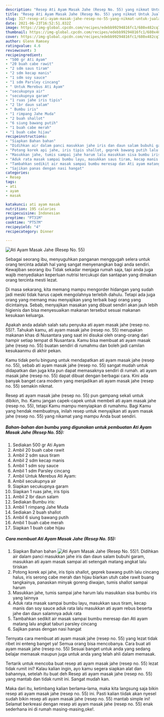```yaml
---
description: "Resep Ati Ayam Masak Jahe (Resep No. 55) yang nikmat Untuk Jualan"
title: "Resep Ati Ayam Masak Jahe (Resep No. 55) yang nikmat Untuk Jualan"
slug: 317-resep-ati-ayam-masak-jahe-resep-no-55-yang-nikmat-untuk-jualan
date: 2021-06-23T16:52:51.832Z
image: https://img-global.cpcdn.com/recipes/edebb99294816fc1/680x482cq70/ati-ayam-masak-jahe-resep-no-55-foto-resep-utama.jpg
thumbnail: https://img-global.cpcdn.com/recipes/edebb99294816fc1/680x482cq70/ati-ayam-masak-jahe-resep-no-55-foto-resep-utama.jpg
cover: https://img-global.cpcdn.com/recipes/edebb99294816fc1/680x482cq70/ati-ayam-masak-jahe-resep-no-55-foto-resep-utama.jpg
author: Glenn Ramsey
ratingvalue: 4.6
reviewcount: 3
recipeingredient:
- "500 gr Ati Ayam"
- "20 buah cabe rawit"
- "2 sdm saus tiram"
- "2 sdm kecap manis"
- "1 sdm soy sauce"
- "1 sdm Parsley cincang"
- " Untuk Merebus Ati Ayam"
- "secukupnya air"
- "secukupnya garam"
- "1 ruas jahe iris tipis"
- "2 lbr daun salam"
- " Bumbu iris"
- "1 rimpang Jahe Muda"
- "2 buah shallot"
- "6 siung bawang putih"
- "1 buah cabe merah"
- "1 buah cabe hijau"
recipeinstructions:
- "Siapkan Bahan bahan"
- "Didihkan air dalam panci masukkan jahe iris dan daun salam bubuhi garam, masukkan ati ayam masak sampai ati setengah matang angkat lalu tiriskan"
- "Potong korek api jahe, iris tipis shallot, geprek bawang putih lalu cincang halus, iris serong cabe merah dan hijau biarkan utuh cabe rawit buang tangkainya, panaskan minyak goreng diwajan, tumis shallot sampai harum"
- "Masukkan jahe, tumis sampai jahe harum lalu masukkan sisa bumbu iris yang lainnya"
- "Aduk rata masak sampai bumbu layu, masukkan saus tiram, kecap manis dan soy sauce aduk rata lalu masukkan ati ayam rebus beserta jahe dan daun salamnya aduk rata"
- "Tambahkan sedikit air masak sampai bumbu meresap dan Ati ayam matang lalu angkat taburi parsley cincang"
- "Sajikan panas dengan nasi hangat"
categories:
- Resep
tags:
- ati
- ayam
- masak

katakunci: ati ayam masak 
nutrition: 195 calories
recipecuisine: Indonesian
preptime: "PT31M"
cooktime: "PT57M"
recipeyield: "4"
recipecategory: Dinner

---
```



![Ati Ayam Masak Jahe (Resep No. 55)](https://img-global.cpcdn.com/recipes/edebb99294816fc1/680x482cq70/ati-ayam-masak-jahe-resep-no-55-foto-resep-utama.jpg)

Sebagai seorang ibu, menyuguhkan panganan menggugah selera untuk orang tercinta adalah hal yang sangat menyenangkan bagi anda sendiri. Kewajiban seorang ibu Tidak sekadar menjaga rumah saja, tapi anda juga wajib menyediakan keperluan nutrisi tercukupi dan santapan yang dimakan orang tercinta mesti lezat.

Di masa  sekarang, kita memang mampu mengorder hidangan yang sudah jadi meski tidak harus capek mengolahnya terlebih dahulu. Tetapi ada juga orang yang memang mau menyajikan yang terbaik bagi orang yang dicintainya. Sebab, menyajikan masakan yang dibuat sendiri akan jauh lebih higienis dan bisa menyesuaikan makanan tersebut sesuai makanan kesukaan keluarga. 



Apakah anda adalah salah satu penyuka ati ayam masak jahe (resep no. 55)?. Tahukah kamu, ati ayam masak jahe (resep no. 55) merupakan makanan khas di Nusantara yang saat ini disukai oleh orang-orang dari hampir setiap tempat di Nusantara. Kamu bisa membuat ati ayam masak jahe (resep no. 55) buatan sendiri di rumahmu dan boleh jadi camilan kesukaanmu di akhir pekan.

Kamu tidak perlu bingung untuk mendapatkan ati ayam masak jahe (resep no. 55), sebab ati ayam masak jahe (resep no. 55) sangat mudah untuk didapatkan dan juga kita pun dapat memasaknya sendiri di rumah. ati ayam masak jahe (resep no. 55) dapat dibuat dengan berbagai cara. Kini ada banyak banget cara modern yang menjadikan ati ayam masak jahe (resep no. 55) semakin nikmat.

Resep ati ayam masak jahe (resep no. 55) pun gampang sekali untuk dibikin, lho. Kamu jangan capek-capek untuk membeli ati ayam masak jahe (resep no. 55), tetapi Kamu mampu menyiapkan di rumahmu. Bagi Kamu yang hendak membuatnya, inilah resep untuk menyajikan ati ayam masak jahe (resep no. 55) yang nikamat yang mampu Anda buat sendiri.

<!--inarticleads1-->

##### Bahan-bahan dan bumbu yang digunakan untuk pembuatan Ati Ayam Masak Jahe (Resep No. 55):

1. Sediakan 500 gr Ati Ayam
1. Ambil 20 buah cabe rawit
1. Ambil 2 sdm saus tiram
1. Ambil 2 sdm kecap manis
1. Ambil 1 sdm soy sauce
1. Ambil 1 sdm Parsley cincang
1. Ambil  Untuk Merebus Ati Ayam:
1. Ambil secukupnya air
1. Siapkan secukupnya garam
1. Siapkan 1 ruas jahe, iris tipis
1. Ambil 2 lbr daun salam
1. Sediakan  Bumbu iris:
1. Ambil 1 rimpang Jahe Muda
1. Sediakan 2 buah shallot
1. Ambil 6 siung bawang putih
1. Ambil 1 buah cabe merah
1. Siapkan 1 buah cabe hijau




<!--inarticleads2-->

##### Cara membuat Ati Ayam Masak Jahe (Resep No. 55):

1. Siapkan Bahan bahan
<img src="https://img-global.cpcdn.com/steps/ba1b48089593aa4e/160x128cq70/ati-ayam-masak-jahe-resep-no-55-langkah-memasak-1-foto.jpg" alt="Ati Ayam Masak Jahe (Resep No. 55)">1. Didihkan air dalam panci masukkan jahe iris dan daun salam bubuhi garam, masukkan ati ayam masak sampai ati setengah matang angkat lalu tiriskan
1. Potong korek api jahe, iris tipis shallot, geprek bawang putih lalu cincang halus, iris serong cabe merah dan hijau biarkan utuh cabe rawit buang tangkainya, panaskan minyak goreng diwajan, tumis shallot sampai harum
1. Masukkan jahe, tumis sampai jahe harum lalu masukkan sisa bumbu iris yang lainnya
1. Aduk rata masak sampai bumbu layu, masukkan saus tiram, kecap manis dan soy sauce aduk rata lalu masukkan ati ayam rebus beserta jahe dan daun salamnya aduk rata
1. Tambahkan sedikit air masak sampai bumbu meresap dan Ati ayam matang lalu angkat taburi parsley cincang
1. Sajikan panas dengan nasi hangat




Ternyata cara membuat ati ayam masak jahe (resep no. 55) yang lezat tidak ribet ini enteng banget ya! Semua orang bisa mencobanya. Cara buat ati ayam masak jahe (resep no. 55) Sesuai banget untuk anda yang sedang belajar memasak maupun juga untuk anda yang telah ahli dalam memasak.

Tertarik untuk mencoba buat resep ati ayam masak jahe (resep no. 55) lezat tidak rumit ini? Kalau kalian ingin, ayo kamu segera siapkan alat dan bahannya, setelah itu buat deh Resep ati ayam masak jahe (resep no. 55) yang mantab dan tidak rumit ini. Sangat mudah kan. 

Maka dari itu, ketimbang kalian berlama-lama, maka kita langsung saja bikin resep ati ayam masak jahe (resep no. 55) ini. Pasti kalian tiidak akan nyesel sudah bikin resep ati ayam masak jahe (resep no. 55) mantab simple ini! Selamat berkreasi dengan resep ati ayam masak jahe (resep no. 55) enak sederhana ini di rumah masing-masing,oke!.

